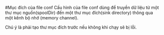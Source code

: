 #Mục đích của file conf
Cấu hình của file conf dùng để truyền dữ liệu từ một thư mục nguồn(spoolDir) đến một thư mục đích(sink directory) thông qua một kênh bộ nhớ (memory channel).

Chú ý là phải tạo thư mục đích trước nếu không khi chạy sẽ bị lỗi.
